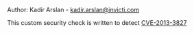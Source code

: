 Author: Kadir Arslan - kadir.arslan@invicti.com

This custom security check is written to detect [CVE-2013-3827](https://nvd.nist.gov/vuln/detail/cve-2013-3827)